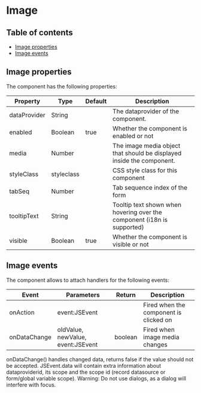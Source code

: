 # Image

## Table of contents

* [Image properties](image.md#image-properties)
* [Image events](image.md#image-events)

## Image properties

The component has the following properties:

| Property     | Type       | Default | Description                                                             |
| ------------ | ---------- | ------- | ----------------------------------------------------------------------- |
| dataProvider | String     |         | The dataprovider of the component.                                      |
| enabled      | Boolean    | true    | Whether the component is enabled or not                                 |
| media        | Number     |         | The image media object that should be displayed inside the component.   |
| styleClass   | styleclass |         | CSS style class for this component                                      |
| tabSeq       | Number     |         | Tab sequence index of the form                                          |
| tooltipText  | String     |         | Tooltip text shown when hovering over the component (i18n is supported) |
| visible      | Boolean    | true    | Whether the component is visible or not                                 |

## Image events

The component allows to attach handlers for the following events:

| Event        | Parameters                        | Return  | Description                            |
| ------------ | --------------------------------- | ------- | -------------------------------------- |
| onAction     | event:JSEvent                     |         | Fired when the component is clicked on |
| onDataChange | oldValue, newValue, event:JSEvent | boolean | Fired when image media changes         |

onDataChange() handles changed data, returns false if the value should not be accepted. JSEvent.data will contain extra information about dataproviderid, its scope and the scope id (record datasource or form/global variable scope). Warning: Do not use dialogs, as a dialog will interfere with focus.
